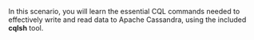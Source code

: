 In this scenario, you will learn the essential CQL commands needed to effectively write and read data to Apache Cassandra, using the included **cqlsh** tool.
